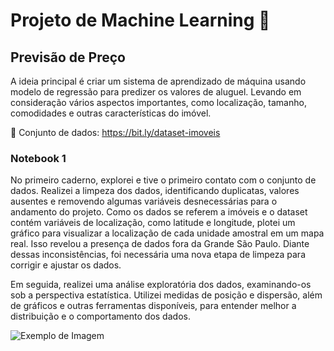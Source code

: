 # Projeto de Machine Learning 🔬
## Previsão de Preço
A ideia principal é criar um sistema de aprendizado de máquina usando modelo de regressão para predizer os valores de aluguel. Levando em consideração vários aspectos importantes, como localização, tamanho, comodidades e outras características do imóvel.

📎 Conjunto de dados: https://bit.ly/dataset-imoveis 

### Notebook 1
No primeiro caderno, explorei e tive o primeiro contato com o conjunto de dados. Realizei a limpeza dos dados, identificando duplicatas, valores ausentes e removendo algumas variáveis desnecessárias para o andamento do projeto. Como os dados se referem a imóveis e o dataset contém variáveis de localização, como latitude e longitude, plotei um gráfico para visualizar a localização de cada unidade amostral em um mapa real. Isso revelou a presença de dados fora da Grande São Paulo. Diante dessas inconsistências, foi necessária uma nova etapa de limpeza para corrigir e ajustar os dados.

Em seguida, realizei uma análise exploratória dos dados, examinando-os sob a perspectiva estatística. Utilizei medidas de posição e dispersão, além de gráficos e outras ferramentas disponíveis, para entender melhor a distribuição e o comportamento dos dados.

<img src="" alt="Exemplo de Imagem">
